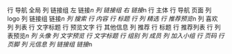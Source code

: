 行 导航 全局
    列 链接组 左
        链接*n
    列 链接组 右
        链接*n
行 主体
    行 导航 页面
        列 logo
        列 链接组
            链接*n
        列 搜索
    行 内容
        行 标题
        行 
            列 精选
                行 推荐预览*n
                    列 喜欢
                    列 列表
                        行 文字标题
                        行 预览文字
                        行 其他信息
            列 推荐
                行 标题
                行 推荐列表
                    行 列表预览*n
                        列 头像
                        列 文字预览
                            行 文字标题
                            行 组别
                                列 成员
                                列 加入小组
    行 页码
行 页脚
    列 元信息
    列 链接组 
        链接*n
        

